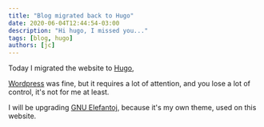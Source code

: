 ```yaml
---
title: "Blog migrated back to Hugo"
date: 2020-06-04T12:44:54-03:00
description: "Hi hugo, I missed you..."
tags: [blog, hugo]
authors: [jc]
---
```


Today I migrated the website to [Hugo](https://gohugo.io),

[Wordpress](https://wordpress.org/) was fine, but it requires a lot of attention, and you lose a lot of control, it's not for me at least.

I will be upgrading [GNU Elefantoj](https://gitlab.com/juancolacelli/elefantoj), because it's my own theme, used on this website.

